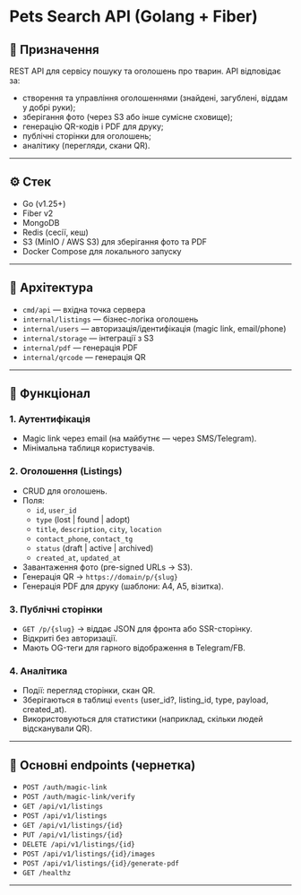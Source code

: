 # Pets Search API (Golang + Fiber)

## 🎯 Призначення
REST API для сервісу пошуку та оголошень про тварин. 
API відповідає за:
- створення та управління оголошеннями (знайдені, загублені, віддам у добрі руки);
- зберігання фото (через S3 або інше сумісне сховище);
- генерацію QR-кодів і PDF для друку;
- публічні сторінки для оголошень;
- аналітику (перегляди, скани QR).

---

## ⚙️ Стек
- Go (v1.25+)
- Fiber v2
- MongoDB
- Redis (сесії, кеш)
- S3 (MinIO / AWS S3) для зберігання фото та PDF
- Docker Compose для локального запуску

---

## 📂 Архітектура
- `cmd/api` — вхідна точка сервера
- `internal/listings` — бізнес-логіка оголошень
- `internal/users` — авторизація/ідентифікація (magic link, email/phone)
- `internal/storage` — інтеграції з S3
- `internal/pdf` — генерація PDF
- `internal/qrcode` — генерація QR

---

## 🔑 Функціонал

### 1. Аутентифікація
- Magic link через email (на майбутнє — через SMS/Telegram).
- Мінімальна таблиця користувачів.

### 2. Оголошення (Listings)
- CRUD для оголошень.
- Поля:  
  - `id`, `user_id`  
  - `type` (lost | found | adopt)  
  - `title`, `description`, `city`, `location`  
  - `contact_phone`, `contact_tg`  
  - `status` (draft | active | archived)  
  - `created_at`, `updated_at`
- Завантаження фото (pre-signed URLs → S3).
- Генерація QR → `https://domain/p/{slug}`
- Генерація PDF для друку (шаблони: A4, A5, візитка).

### 3. Публічні сторінки
- `GET /p/{slug}` → віддає JSON для фронта або SSR-сторінку.
- Відкриті без авторизації.
- Мають OG-теги для гарного відображення в Telegram/FB.

### 4. Аналітика
- Події: перегляд сторінки, скан QR.
- Зберігаються в таблиці `events` (user_id?, listing_id, type, payload, created_at).
- Використовуються для статистики (наприклад, скільки людей відсканували QR).

---

## 📌 Основні endpoints (чернетка)
- `POST /auth/magic-link`
- `POST /auth/magic-link/verify`
- `GET /api/v1/listings`
- `POST /api/v1/listings`
- `GET /api/v1/listings/{id}`
- `PUT /api/v1/listings/{id}`
- `DELETE /api/v1/listings/{id}`
- `POST /api/v1/listings/{id}/images`
- `POST /api/v1/listings/{id}/generate-pdf`
- `GET /healthz`

---
